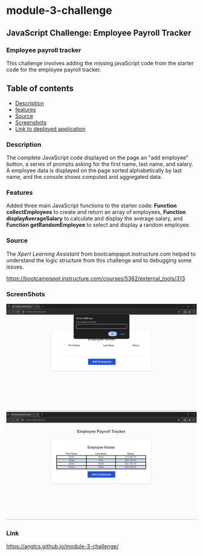 # module-3-challenge
## JavaScript Challenge: Employee Payroll Tracker

### Employee payroll tracker

This challenge involves adding the missing javaScript code from the starter code for the employee payroll tracker.

## Table of contents

- [Description](#description)
- [features](#features)
- [Source](#source)
- [Screenshots](#screenshots)
- [Link to deployed application](#link)

### Description

The complete JavaScript code displayed on the page an "add employee" button, a series of prompts asking for the first name, last name, and salary. A employee data is displayed on the page sorted alphabetically by last name, and the console shows computed and aggregated data.


### Features

Added three main JavaScript functions to the starter code: **Function collectEmployees** to create and return an array of employees, **Function displayAverageSalary** to calculate and display the average salary, and **Function getRandomEmployee** to select and display a random employee.


### Source

The *Xpert Learning Assistant* from bootcampspot.instructure.com helped to understand the logic structure from this challenge and to debugging some issues.

https://bootcampspot.instructure.com/courses/5362/external_tools/313



### ScreenShots

![Screenshot1](/Screenshot-1.png)
![Screenshot2](/Screenshot-2.png)



### Link

https://anglcs.github.io/module-3-challenge/
